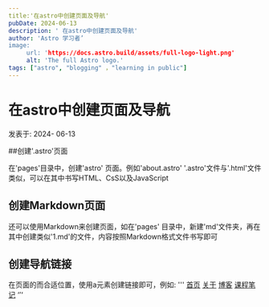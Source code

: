 ```yaml
---
title:'在astro中创建页面及导航'
pubDate: 2024-06-13
description: ' 在astro中创建页面及导航'
author: 'Astro 学习者’
image:
     url: 'https://docs.astro.build/assets/full-logo-light.png'
     alt: 'The full Astro logo.'
tags: ["astro", "blogging" ，"learning in public"]
---
```


# 在astro中创建页面及导航

发表于: 2024- 06-13

##创建'.astro'页面

在'pages'目录中，创建'astro' 页面。例如'about.astro'
'.astro'文件与'.html'文件类似，可以在其中书写HTML、CsS以及JavaScript

## 创建Markdown页面

还可以使用Markdown来创建页面，如在'pages' 目录中，新建'md'文件夹，再在其中创建类似'1.md'的文件，内容按照Markdown格式文件书写即可

## 创建导航链接

在页面的而合适位置，使用a元素创建链接即可，例如: 
'''
        <a href="/">首页</a>
		<a href="/About/">关于</a>
		<a href="/blog/">博客</a>
        <a href="/notes/">课程笔记</a>
        ‘’‘